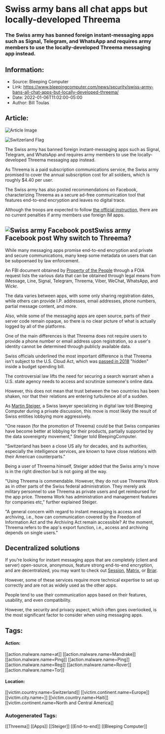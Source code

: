 # Swiss army bans all chat apps but locally-developed Threema
### The Swiss army has banned foreign instant-messaging apps such as Signal, Telegram, and WhatsApp and requires army members to use the locally-developed Threema messaging app instead.

## Information:
+ Source: Bleeping Computer
+ Link: https://www.bleepingcomputer.com/news/security/swiss-army-bans-all-chat-apps-but-locally-developed-threema/
+ Date: 2022-01-06T11:02:00-05:00
+ Author: Bill Toulas


## Article:
![Article Image](https://www.bleepstatic.com/content/hl-images/2022/01/06/swiss-flag.jpg)

![Switzerland Flag](https://www.bleepstatic.com/content/hl-images/2022/01/06/swiss-flag.jpg)


The Swiss army has banned foreign instant-messaging apps such as Signal, Telegram, and WhatsApp and requires army members to use the locally-developed Threema messaging app instead.


As Threema is a paid subscription communications service, the Swiss army promised to cover the annual subscription cost for all soldiers, which is roughly $4.40 per user.


The Swiss army has also posted recommendations on Facebook, characterizing Threema as a secure ad-free communication tool that features end-to-end encryption and leaves no digital trace.


Although the troops are expected to follow [the official instruction](https://www.tagesanzeiger.ch/schweizer-armee-verbietet-whatsapp-631981142651), there are no current penalties if army members use foreign IM apps.



![Swiss army Facebook post](https://www.bleepstatic.com/images/news/u/1220909/social%20media/fb-post.jpg)**Swiss army Facebook post**
Why switch to Threema?
----------------------


While many messaging apps promise end-to-end encryption and private and secure communications, many keep some metadata on users that can be subpoenaed by law enforcement.


An FBI document obtained by [Property of the People](https://propertyofthepeople.org/document-detail/?doc-id=21114562) through a FOIA request lists the various data that can be obtained through legal means from iMessage, Line, Signal, Telegram, Threema, Viber, WeChat, WhatsApp, and Wickr.


The data varies between apps, with some only sharing registration dates, while others can provide I.P. addresses, email addresses, phone numbers, partial message content, and more.


Also, while some of the messaging apps are open source, parts of their server code remain opaque, so there is no clear picture of what is actually logged by all of the platforms.


One of the main differences is that Threema does not require users to provide a phone number or email address upon registration, so a user's identity cannot be determined through publicly available data.


Swiss officials underlined the most important difference is that Threema isn't subject to the U.S. Cloud Act, which was [passed in 2018](https://www.bleepingcomputer.com/news/government/us-congress-passes-cloud-act-hidden-in-budget-spending-bill/) "hidden" inside a budget spending bill.


The controversial law lifts the need for securing a search warrant when a U.S. state agency needs to access and scrutinize someone's online data.


However, this does not mean that trust between the two countries has been shaken, nor that their relations are entering turbulence all of a sudden.


As [Martin Steiger](https://twitter.com/martinsteiger), a Swiss lawyer specializing in digital law told Bleeping Computer during a private discussion, this move is most likely the result of Swiss entities lobbying more aggressively.


"One reason (for the promotion of Threema) could be that Swiss companies have become better at lobbying for their products, partially supported by the data sovereignty movement," Steiger told BleepingComputer.


"Switzerland has been a close US ally for decades, and its authorities, especially the intelligence services, are known to have close relations with their American counterparts."


Being a user of Threema himself, Steiger added that the Swiss army's move is in the right direction but is not going all the way.


"Using Threema is commendable. However, they do not use Threema Work as in other parts of the Swiss federal administration. They merely ask military personnel to use Threema as private users and get reimbursed for the app price. Threema Work has administration and management features for companies etc," further explained Steiger.


"A general concern with regard to instant messaging is access and archiving, i.e., how can communication covered by the Freedom of Information Act and the Archiving Act remain accessible? At the moment, Threema refers to the app's export function, i.e., access and archiving depends on single users."


Decentralized solutions
-----------------------


If you're looking for instant messaging apps that are completely (client and server) open-source, anonymous, feature strong end-to-end encryption, and are decentralized, you may want to check out [Session](https://getsession.org/), [Matrix](https://matrix.org/), or [Briar](https://briarproject.org/).


However, some of these services require more technical expertise to set up correctly and are not as widely used as the other apps.


People tend to use their communication apps based on their features, usability, and even compatibility. 


However, the security and privacy aspect, which often goes overlooked, is the most significant factor to consider when using messaging apps.





## Tags:

#### Action:
[[action.malware.name=at]] [[action.malware.name=Mandrake]] [[action.malware.name=Ping]] [[action.malware.name=Ping]] [[action.malware.name=Reg]] [[action.malware.name=Rover]] [[action.malware.name=Tor]]

#### Location:
[[victim.country.name=Switzerland]] [[victim.continent.name=Europe]] [[victim.city.name=]] [[victim.country.name=Haiti]] [[victim.continent.name=North and Central America]]

### Autogenerated Tags:
[[Threema]] [[Apps]] [[Steiger]] [[End-to-end]] [[Bleeping Computer]]

